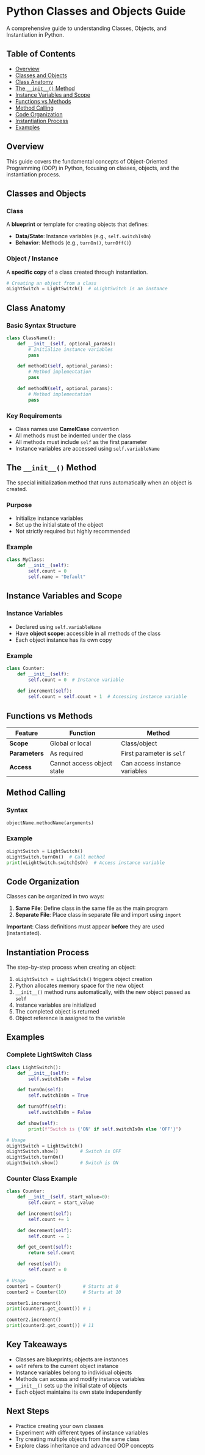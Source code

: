 # Python Classes and Objects Guide

A comprehensive guide to understanding Classes, Objects, and Instantiation in Python.

## Table of Contents
- [Overview](#overview)
- [Classes and Objects](#classes-and-objects)
- [Class Anatomy](#class-anatomy)
- [The `__init__()` Method](#the-__init__-method)
- [Instance Variables and Scope](#instance-variables-and-scope)
- [Functions vs Methods](#functions-vs-methods)
- [Method Calling](#method-calling)
- [Code Organization](#code-organization)
- [Instantiation Process](#instantiation-process)
- [Examples](#examples)

## Overview

This guide covers the fundamental concepts of Object-Oriented Programming (OOP) in Python, focusing on classes, objects, and the instantiation process.

## Classes and Objects

### Class
A **blueprint** or template for creating objects that defines:
- **Data/State**: Instance variables (e.g., `self.switchIsOn`)
- **Behavior**: Methods (e.g., `turnOn()`, `turnOff()`)

### Object / Instance
A **specific copy** of a class created through instantiation.

```python
# Creating an object from a class
oLightSwitch = LightSwitch()  # oLightSwitch is an instance
```

## Class Anatomy

### Basic Syntax Structure

```python
class ClassName():
    def __init__(self, optional_params):
        # Initialize instance variables
        pass

    def method1(self, optional_params):
        # Method implementation
        pass

    def methodN(self, optional_params):
        # Method implementation
        pass
```

### Key Requirements
- Class names use **CamelCase** convention
- All methods must be indented under the class
- All methods must include `self` as the first parameter
- Instance variables are accessed using `self.variableName`

## The `__init__()` Method

The special initialization method that runs automatically when an object is created.

### Purpose
- Initialize instance variables
- Set up the initial state of the object
- Not strictly required but highly recommended

### Example

```python
class MyClass:
    def __init__(self):
        self.count = 0
        self.name = "Default"
```

## Instance Variables and Scope

### Instance Variables
- Declared using `self.variableName`
- Have **object scope**: accessible in all methods of the class
- Each object instance has its own copy

### Example

```python
class Counter:
    def __init__(self):
        self.count = 0  # Instance variable
    
    def increment(self):
        self.count = self.count + 1  # Accessing instance variable
```

## Functions vs Methods

| Feature | Function | Method |
|---------|----------|---------|
| **Scope** | Global or local | Class/object |
| **Parameters** | As required | First parameter is `self` |
| **Access** | Cannot access object state | Can access instance variables |

## Method Calling

### Syntax
```python
objectName.methodName(arguments)
```

### Example
```python
oLightSwitch = LightSwitch()
oLightSwitch.turnOn()  # Call method
print(oLightSwitch.switchIsOn)  # Access instance variable
```

## Code Organization

Classes can be organized in two ways:

1. **Same File**: Define class in the same file as the main program
2. **Separate File**: Place class in separate file and import using `import`

**Important**: Class definitions must appear **before** they are used (instantiated).

## Instantiation Process

The step-by-step process when creating an object:

1. `oLightSwitch = LightSwitch()` triggers object creation
2. Python allocates memory space for the new object
3. `__init__()` method runs automatically, with the new object passed as `self`
4. Instance variables are initialized
5. The completed object is returned
6. Object reference is assigned to the variable

## Examples

### Complete LightSwitch Class

```python
class LightSwitch():
    def __init__(self):
        self.switchIsOn = False

    def turnOn(self):
        self.switchIsOn = True

    def turnOff(self):
        self.switchIsOn = False

    def show(self):
        print(f"Switch is {'ON' if self.switchIsOn else 'OFF'}")

# Usage
oLightSwitch = LightSwitch()
oLightSwitch.show()        # Switch is OFF
oLightSwitch.turnOn()
oLightSwitch.show()        # Switch is ON
```

### Counter Class Example

```python
class Counter:
    def __init__(self, start_value=0):
        self.count = start_value

    def increment(self):
        self.count += 1

    def decrement(self):
        self.count -= 1

    def get_count(self):
        return self.count

    def reset(self):
        self.count = 0

# Usage
counter1 = Counter()        # Starts at 0
counter2 = Counter(10)      # Starts at 10

counter1.increment()
print(counter1.get_count()) # 1

counter2.increment()
print(counter2.get_count()) # 11
```

## Key Takeaways

- Classes are blueprints; objects are instances
- `self` refers to the current object instance
- Instance variables belong to individual objects
- Methods can access and modify instance variables
- `__init__()` sets up the initial state of objects
- Each object maintains its own state independently

## Next Steps

- Practice creating your own classes
- Experiment with different types of instance variables
- Try creating multiple objects from the same class
- Explore class inheritance and advanced OOP concepts